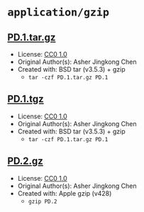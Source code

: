# `application/gzip`

## [PD.1.tar.gz](../files/PD.1.tar.gz)

- License: [CC0 1.0](./LICENSE.txt)
- Original Author(s): Asher Jingkong Chen
- Created with: BSD tar (v3.5.3) + gzip
  - `tar -czf PD.1.tar.gz PD.1`

## [PD.1.tgz](../files/PD.1.tgz)

- License: [CC0 1.0](./LICENSE.txt)
- Original Author(s): Asher Jingkong Chen
- Created with: BSD tar (v3.5.3) + gzip
  - `tar -czf PD.1.tar.gz PD.1`

## [PD.2.gz](../files/PD.2.gz)

- License: [CC0 1.0](./LICENSE.txt)
- Original Author(s): Asher Jingkong Chen
- Created with: Apple gzip (v428)
  - `gzip PD.2`
